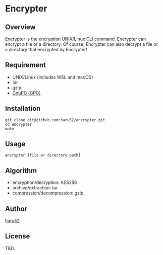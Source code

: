 # Encrypter

## Overview

Encrypter is the encryption UNIX/Linux CLI command. Encrypter can encrypt a file or a directory. Of course, Encrypter can also decrypt a file or a directory that encrypted by Encrypter!

## Requirement

- UNIX/Linux (includes WSL and macOS)
- tar
- gzip
- [GnuPG (GPG)](https://gnupg.org/)

## Installation

```console
git clone git@github.com:haru52/encrypter.git
cd encrypter
make
```

## Usage

```console
encrypter [file or directory path]
```

## Algorithm

- encryption/decryption: AES256
- archive/extraction: tar
- compression/decompression: gzip

## Author

[haru52](https://haru52.com/)

## License

TBD.
